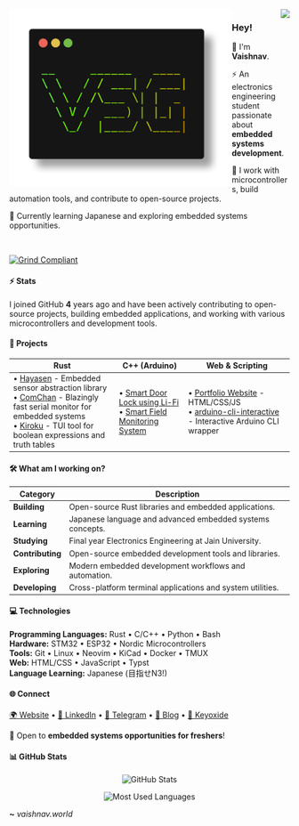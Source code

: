 <img align="right" src="https://visitor-badge.laobi.icu/badge?page_id=Vaishnav-Sabari-Girish.Vaishnav-Sabari-Girish" />

<img src="./out.png" align="left" width="400"/>

### Hey!
👋 I'm **Vaishnav**.

⚡ An electronics engineering student passionate about **embedded systems development**.

🔧 I work with microcontrollers, build automation tools, and contribute to open-source projects.

🌱 Currently learning Japanese and exploring embedded systems opportunities.

<br clear="left"/>

[![Grind Compliant](https://img.shields.io/badge/Grind-Compliant-blue)](https://github.com/grindhousedev/grindlines)

#### ⚡ Stats

I joined GitHub **4** years ago and have been actively contributing to open-source projects, building embedded applications, and working with various microcontrollers and development tools.

#### 🚀 Projects

|**Rust**|**C++ (Arduino)**|**Web & Scripting**|
|--|--|--|
|• [Hayasen](https://github.com/Vaishnav-Sabari-Girish/Hayasen) - Embedded sensor abstraction library<br>• [ComChan](https://github.com/Vaishnav-Sabari-Girish/ComChan) - Blazingly fast serial monitor for embedded systems<br>• [Kiroku](https://github.com/Vaishnav-Sabari-Girish/Kiroku) - TUI tool for boolean expressions and truth tables|• [Smart Door Lock using Li-Fi](https://github.com/Vaishnav-Sabari-Girish/Smart_Door_Lock_Using_Li-Fi)<br>• [Smart Field Monitoring System](https://github.com/Vaishnav-Sabari-Girish/field_monitoring_system)|• [Portfolio Website](https://vaishnav.world) - HTML/CSS/JS<br>• [arduino-cli-interactive](https://github.com/Vaishnav-Sabari-Girish/arduino-cli-interactive) - Interactive Arduino CLI wrapper|

#### 🛠️ What am I working on?

|**Category**|**Description**|
|--|--|
|**Building**|Open-source Rust libraries and embedded applications.|
|**Learning**|Japanese language and advanced embedded systems concepts.|
|**Studying**|Final year Electronics Engineering at Jain University.|
|**Contributing**|Open-source embedded development tools and libraries.|
|**Exploring**|Modern embedded development workflows and automation.|
|**Developing**|Cross-platform terminal applications and system utilities.|

#### 💻 Technologies

**Programming Languages:** Rust • C/C++ • Python • Bash  
**Hardware:** STM32 • ESP32 • Nordic Microcontrollers  
**Tools:** Git • Linux • Neovim • KiCad • Docker • TMUX  
**Web:** HTML/CSS • JavaScript • Typst  
**Language Learning:** Japanese (目指せN3!)

#### 🌐 Connect

[🌍 Website](https://vaishnav.world/) • [💼 LinkedIn](https://www.linkedin.com/in/vaishnav-sabari-girish-b492b1264/) • [📱 Telegram](https://t.me/vaishnav_dev) • [📝 Blog](https://vaishnav.world/blog) • [🔐 Keyoxide](https://keyoxide.org/aspe:keyoxide.org:UGMJ6VGDFJEOVHF27DC7JD6WMQ)

💖 Open to **embedded systems opportunities for freshers**!

#### 📊 GitHub Stats

<p align="center">
<img src="https://github-readme-stats.vercel.app/api?username=Vaishnav-Sabari-Girish&show_icons=true&theme=tokyonight&hide_border=true" alt="GitHub Stats" />
</p>

<p align="center">
<img src="https://github-readme-stats.vercel.app/api/top-langs/?username=Vaishnav-Sabari-Girish&layout=compact&theme=tokyonight&hide_border=true" alt="Most Used Languages" />
</p>

**~** *vaishnav.world*

